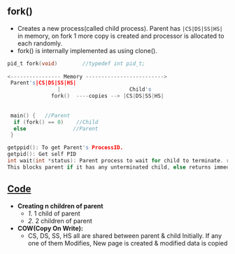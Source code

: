 ## fork()
- Creates a new process(called child process). Parent has `|CS|DS|SS|HS|` in memory, on fork 1 more copy is created and processor is allocated to each randomly.
- fork() is internally implemented as using clone().
```c
pid_t fork(void)        //typedef int pid_t;
 
<---------------- Memory ------------------------->
 Parent's|CS|DS|SS|HS| 
                |                      Child's
              fork()  ----copies --> |CS|DS|SS|HS|
                 
 
 main() {   //Parent    
  if (fork() == 0)    //Child
  else               //Parent
 }

getppid(): To get Parent's ProcessID.    
getpid(): Get self PID
int wait(int *status): Parent process to wait for child to terminate. returns pid of terminated child, sets term_status in status. 
This blocks parent if it has any unterminated child, else returns immediately.
```

## [Code](Code)
- **Creating n children of parent**
   - _1._ 1 child of parent
   - _2._ 2 children of parent
- **COW(Copy On Write):** 
  - CS, DS, SS, HS all are shared between parent & child Initially. If any one of them Modifies, New page is created & modified data is copied

